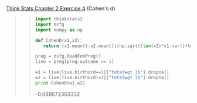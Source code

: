 [Think Stats Chapter 2 Exercise 4](http://greenteapress.com/thinkstats2/html/thinkstats2003.html#toc24) (Cohen's d)

>>```python
>>import thinkstats2
>>import nsfg
>>import numpy as np
>>
>>def CohenD(x1,x2):
>>    return (x1.mean()-x2.mean())/np.sqrt((len(x1)*x1.var()+len(x2)*x2.var())/(len(x1)+len(x2)))
>>
>>preg = nsfg.ReadFemPreg()
>>live = preg[preg.outcome == 1]
>>
>>w1 = live[live.birthord==1]["totalwgt_lb"].dropna()
>>w2 = live[live.birthord!=1]["totalwgt_lb"].dropna()
>>print CohenD(w1,w2)
>>```
>> -0.088672363332

